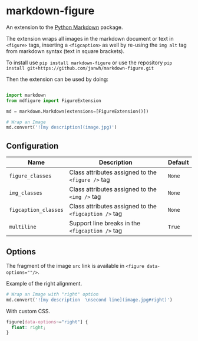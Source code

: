 # markdown-figure

An extension to the [Python Markdown](https://pypi.python.org/pypi/Markdown) package.

The extension wraps all images in the markdown document or text in `<figure>` tags, inserting a `<figcaption>` as well by re-using the `img alt` tag from markdown syntax (text in square brackets).

To install use `pip install markdown-figure` or use the repository `pip install git+https://github.com/janwh/markdown-figure.git`

Then the extension can be used by doing:
```python

import markdown
from mdfigure import FigureExtension

md = markdown.Markdown(extensions=[FigureExtension()])

# Wrap an Image
md.convert('![my description](image.jpg)')
```

## Configuration

| Name                 | Description                                           | Default |
| -------------------- | ----------------------------------------------------- | ------- |
| `figure_classes`     | Class attributes assigned to the `<figure />` tag     | `None`  |
| `img_classes`        | Class attributes assigned to the `<img />` tag        | `None`  |
| `figcaption_classes` | Class attributes assigned to the `<figcaption />` tag | `None`  |
| `multiline`          | Support line breaks in the `<figcaption />` tag       | `True`  |

## Options

The fragment of the image `src` link is available in `<figure data-options=""/>`.

Example of the right alignment.

```python
# Wrap an Image with "right" option
md.convert('![my description  \nsecond line](image.jpg#right)')
```

With custom CSS.

```css
figure[data-options~="right"] {
  float: right;
}
```
